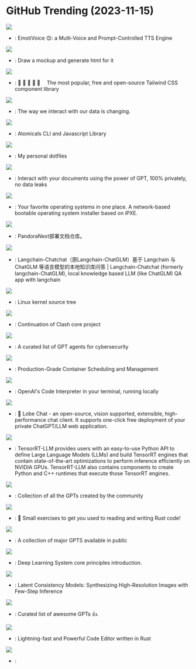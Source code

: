 # GitHub Trending (2023-11-15)

![](https://img.shields.io/badge/Python-New%201-green?style=flat-square&logo=appveyor)
- [](https://github.comundefined): EmotiVoice 😊: a Multi-Voice and Prompt-Controlled TTS Engine

![](https://img.shields.io/badge/TypeScript-New%202-green?style=flat-square&logo=appveyor)
- [](https://github.comundefined): Draw a mockup and generate html for it

![](https://img.shields.io/badge/Svelte-New%20302-green?style=flat-square&logo=appveyor)
- [](https://github.comundefined): 🌼 🌼 🌼 🌼 🌼  The most popular, free and open-source Tailwind CSS component library

![](https://img.shields.io/badge/Python-New%20181-green?style=flat-square&logo=appveyor)
- [](https://github.comundefined): The way we interact with our data is changing.

![](https://img.shields.io/badge/TypeScript-New%2078-green?style=flat-square&logo=appveyor)
- [](https://github.comundefined): Atomicals CLI and Javascript Library

![](https://img.shields.io/badge/Lua-New%2024-green?style=flat-square&logo=appveyor)
- [](https://github.comundefined): My personal dotfiles

![](https://img.shields.io/badge/Python-New%20245-green?style=flat-square&logo=appveyor)
- [](https://github.comundefined): Interact with your documents using the power of GPT, 100% privately, no data leaks

![](https://img.shields.io/badge/Jinja-New%20146-green?style=flat-square&logo=appveyor)
- [](https://github.comundefined): Your favorite operating systems in one place. A network-based bootable operating system installer based on iPXE.

![](https://img.shields.io/badge/none-New%2094-green?style=flat-square&logo=appveyor)
- [](https://github.comundefined): PandoraNext部署文档仓库。

![](https://img.shields.io/badge/Python-New%20133-green?style=flat-square&logo=appveyor)
- [](https://github.comundefined): Langchain-Chatchat（原Langchain-ChatGLM）基于 Langchain 与 ChatGLM 等语言模型的本地知识库问答 | Langchain-Chatchat (formerly langchain-ChatGLM), local knowledge based LLM (like ChatGLM) QA app with langchain

![](https://img.shields.io/badge/C-New%2097-green?style=flat-square&logo=appveyor)
- [](https://github.comundefined): Linux kernel source tree

![](https://img.shields.io/badge/Go-New%20177-green?style=flat-square&logo=appveyor)
- [](https://github.comundefined): Continuation of Clash core project

![](https://img.shields.io/badge/none-New%20569-green?style=flat-square&logo=appveyor)
- [](https://github.comundefined): A curated list of GPT agents for cybersecurity

![](https://img.shields.io/badge/Go-New%2044-green?style=flat-square&logo=appveyor)
- [](https://github.comundefined): Production-Grade Container Scheduling and Management

![](https://img.shields.io/badge/Python-New%20325-green?style=flat-square&logo=appveyor)
- [](https://github.comundefined): OpenAI's Code Interpreter in your terminal, running locally

![](https://img.shields.io/badge/TypeScript-New%20312-green?style=flat-square&logo=appveyor)
- [](https://github.comundefined): 🤖 Lobe Chat - an open-source, vision supported, extensible, high-performance chat client. It supports one-click free deployment of your private ChatGPT/LLM web application.

![](https://img.shields.io/badge/C%2B%2B-New%2040-green?style=flat-square&logo=appveyor)
- [](https://github.comundefined): TensorRT-LLM provides users with an easy-to-use Python API to define Large Language Models (LLMs) and build TensorRT engines that contain state-of-the-art optimizations to perform inference efficiently on NVIDIA GPUs. TensorRT-LLM also contains components to create Python and C++ runtimes that execute those TensorRT engines.

![](https://img.shields.io/badge/none-New%20222-green?style=flat-square&logo=appveyor)
- [](https://github.comundefined): Collection of all the GPTs created by the community

![](https://img.shields.io/badge/Rust-New%20102-green?style=flat-square&logo=appveyor)
- [](https://github.comundefined): 🦀 Small exercises to get you used to reading and writing Rust code!

![](https://img.shields.io/badge/none-New%20193-green?style=flat-square&logo=appveyor)
- [](https://github.comundefined): A collection of major GPTS available in public

![](https://img.shields.io/badge/Jupyter%20Notebook-New%2081-green?style=flat-square&logo=appveyor)
- [](https://github.comundefined): Deep Learning System core principles introduction.

![](https://img.shields.io/badge/Python-New%20341-green?style=flat-square&logo=appveyor)
- [](https://github.comundefined): Latent Consistency Models: Synthesizing High-Resolution Images with Few-Step Inference

![](https://img.shields.io/badge/none-New%20368-green?style=flat-square&logo=appveyor)
- [](https://github.comundefined): Curated list of awesome GPTs 👍.

![](https://img.shields.io/badge/Rust-New%20252-green?style=flat-square&logo=appveyor)
- [](https://github.comundefined): Lightning-fast and Powerful Code Editor written in Rust

![](https://img.shields.io/badge/Rich%20Text%20Format-New%20502-green?style=flat-square&logo=appveyor)
- [](https://github.comundefined): 

